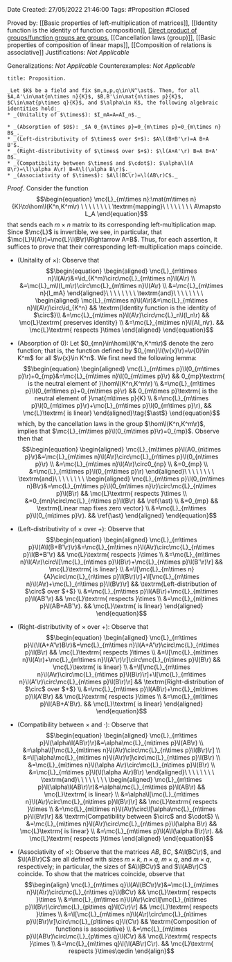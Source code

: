 <br />
<br />

Date Created: 27/05/2022 21:46:00
Tags: #Proposition #Closed

Proved by: [[Basic properties of left-multiplication of matrices]], [[Identity function is the identity of function composition]], [Direct product of groups/function groups are groups](Direct%20product%20of%20groups%20slash%20function%20groups%20are%20groups.md), [[Cancellation laws (group)]], [[Basic properties of composition of linear maps]], [[Composition of relations is associative]]
Justifications: _Not Applicable_

Generalizations: _Not Applicable_
Counterexamples: _Not Applicable_

``` ad-Proposition
title: Proposition.

_Let $K$ be a field and fix $m,n,p,q\in\N^\ast$. Then, for all $A,A'\in\mat{m\times n}{K}$, $B,B'\in\mat{n\times p}{K}$, $C\in\mat{p\times q}{K}$, and $\alpha\in K$, the following algebraic identities hold:_
* _(Unitality of $\times$): $I_mA=A=AI_n$._

* _(Absorption of $0$): _$A 0_{n\times p}=0_{m\times p}=0_{m\times n} B$_._
* _(Left-distributivity of $\times$ over $+$): $A\l(B+B'\r)=A B+A B'$._
* _(Right-distributivity of $\times$ over $+$): $\l(A+A'\r) B=A B+A' B$._
* _(Compatibility between $\times$ and $\cdot$): $\alpha\l(A B\r)=\l(\alpha A\r) B=A\l(\alpha B\r)$._
* _(Associativity of $\times$): $A\l(BC\r)=\l(AB\r)C$._

```

_Proof_. Consider the function
$$\begin{equation}
    \mc{L}_{m\times n}:\mat{m\times n}{K}\to\hom\l(K^n,K^m\r) \ \ \ \ \ \ \ \ \textrm{mapping}\ \ \ \ \ \ \ \ A\mapsto L_A
\end{equation}$$
that sends each $m\times n$ matrix to its corresponding left-multiplication map. Since $\mc{L}$ is invertible, we see, in particular, that $\mc{L}\l(A\r)=\mc{L}\l(B\r)\Rightarrow A=B$. Thus, for each assertion, it suffices to prove that their corresponding left-multiplication maps coincide.
* (Unitality of $\times$): Observe that
$$\begin{equation}
    \begin{aligned}
        \mc{L}_{m\times n}\l(A\r)&=\id_{K^m}\circ\mc{L}_{m\times n}\l(A\r) \\
        &=\mc{L}_m\l(I_m\r)\circ\mc{L}_{m\times n}\l(A\r) \\
        &=\mc{L}_{m\times n}{I_mA}
    \end{aligned}\ \ \ \ \ \ \ \ \textrm{and}\ \ \ \ \ \ \ \ 
    \begin{aligned}
        \mc{L}_{m\times n}\l(A\r)&=\mc{L}_{m\times n}\l(A\r)\circ\id_{K^n} && \textrm{Identity function is the identity of $\circ$}\\
        &=\mc{L}_{m\times n}\l(A\r)\circ\mc{L}_n\l(I_n\r) && \mc{L}\textrm{ preserves identity} \\
        &=\mc{L}_{m\times n}\l(AI_n\r). && \mc{L}\textrm{ respects }\times
    \end{aligned}
\end{equation}$$

* (Absorption of $0$): Let $0_{mn}\in\hom\l(K^n,K^m\r)$ denote the zero function; that is, the function defined by $0_{mn}\l(\v{x}\r)=\v{0}\in K^m$ for all $\v{x}\in K^n$. We first need the following lemma:
$$\begin{equation}
    \begin{aligned}
        \mc{L}_{m\times p}\l(0_{m\times p}\r)+0_{mp}&=\mc{L}_{m\times n}\l(0_{m\times p}\r) && 0_{mp}\textrm{ is the neutral element of }\hom\l(K^n,K^m\r) \\
        &=\mc{L}_{m\times p}\l(0_{m\times p}+0_{m\times p}\r) && 0_{m\times p}\textrm{ is the neutral element of }\mat{m\times p}{K} \\
        &=\mc{L}_{m\times p}\l(0_{m\times p}\r)+\mc{L}_{m\times p}\l(0_{m\times p}\r), && \mc{L}\textrm{ is linear}
    \end{aligned}\tag{$\ast$}
\end{equation}$$
which, by the cancellation laws in the group $\hom\l(K^n,K^m\r)$, implies that $\mc{L}_{m\times p}\l(0_{m\times p}\r)=0_{mp}$. Observe then that
$$\begin{equation}
    \begin{aligned}
        \mc{L}_{m\times p}\l(A0_{n\times p}\r)&=\mc{L}_{m\times n}\l(A\r)\circ\mc{L}_{n\times p}\l(0_{n\times p}\r) \\
        &=\mc{L}_{m\times n}\l(A\r)\circ0_{np} \\
        &=0_{mp} \\
        &=\mc{L}_{m\times p}\l(0_{m\times p}\r)
    \end{aligned}\ \ \ \ \ \ \ \ \textrm{and}\ \ \ \ \ \ \ \ 
    \begin{aligned}
        \mc{L}_{m\times p}\l(0_{m\times n}B\r)&=\mc{L}_{m\times p}\l(0_{m\times n}\r)\circ\mc{L}_{n\times p}\l(B\r) && \mc{L}\textrm{ respects }\times \\
        &=0_{mn}\circ\mc{L}_{n\times p}\l(B\r) && \ref{\ast} \\
        &=0_{mp} && \textrm{Linear map fixes zero vector} \\
        &=\mc{L}_{m\times p}\l(0_{m\times p}\r). && \ref{\ast}
    \end{aligned}
\end{equation}$$
* (Left-distributivity of $\times$ over $+$): Observe that
$$\begin{equation}
    \begin{aligned}
        \mc{L}_{m\times p}\l(A\l(B+B'\r)\r)&=\mc{L}_{m\times n}\l(A\r)\circ\mc{L}_{n\times p}\l(B+B'\r) && \mc{L}\textrm{ respects }\times \\
        &=\mc{L}_{m\times n}\l(A\r)\circ\l[\mc{L}_{n\times p}\l(B\r)+\mc{L}_{n\times p}\l(B'\r)\r] && \mc{L}\textrm{ is linear} \\
        &=\l[\mc{L}_{m\times n}{A}\circ\mc{L}_{n\times p}\l(B\r)\r]+\l[\mc{L}_{m\times n}\l(A\r)+\mc{L}_{n\times p}\l(B\r)\r] && \textrm{Left-distribution of $\circ$ over $+$} \\
        &=\mc{L}_{m\times p}\l(AB\r)+\mc{L}_{m\times p}\l(AB'\r) && \mc{L}\textrm{ respects }\times \\
        &=\mc{L}_{m\times p}\l(AB+AB'\r). && \mc{L}\textrm{ is linear}
    \end{aligned}
\end{equation}$$
* (Right-distributivity of $\times$ over $+$): Observe that
$$\begin{equation}
    \begin{aligned}
        \mc{L}_{m\times p}\l(\l(A+A'\r)B\r)&=\mc{L}_{m\times n}\l(A+A'\r)\circ\mc{L}_{n\times p}\l(B\r) && \mc{L}\textrm{ respects }\times \\
        &=\l[\mc{L}_{m\times n}\l(A\r)+\mc{L}_{m\times n}\l(A'\r)\r]\circ\mc{L}_{n\times p}\l(B\r) && \mc{L}\textrm{ is linear} \\
        &=\l[\mc{L}_{m\times n}\l(A\r)\circ\mc{L}_{n\times p}\l(B\r)\r]+\l[\mc{L}_{m\times n}\l(A'\r)\circ\mc{L}_{n\times p}\l(B\r)\r] && \textrm{Right-distribution of $\circ$ over $+$} \\
        &=\mc{L}_{m\times p}\l(AB\r)+\mc{L}_{m\times p}\l(A'B\r) && \mc{L}\textrm{ respects }\times \\
        &=\mc{L}_{m\times p}\l(AB+A'B\r). && \mc{L}\textrm{ is linear}
    \end{aligned}
\end{equation}$$
* (Compatibility between $\times$ and $\cdot$): Observe that
$$\begin{equation}
    \begin{aligned}
        \mc{L}_{m\times p}\l(\alpha\l(AB\r)\r)&=\alpha\mc{L}_{m\times p}\l(AB\r) \\
        &=\alpha\l[\mc{L}_{m\times n}\l(A\r)\circ\mc{L}_{n\times p}\l(B\r)\r] \\
        &=\l[\alpha\mc{L}_{m\times n}\l(A\r)\r]\circ\mc{L}_{n\times p}\l(B\r) \\
        &=\mc{L}_{m\times n}\l(\alpha A\r)\circ\mc{L}_{n\times p}\l(B\r) \\
        &=\mc{L}_{m\times p}\l(\l(\alpha A\r)B\r)
    \end{aligned}\ \ \ \ \ \ \ \ \textrm{and}\ \ \ \ \ \ \ \ 
    \begin{aligned}
        \mc{L}_{m\times p}\l(\alpha\l(AB\r)\r)&=\alpha\mc{L}_{m\times p}\l(AB\r) && \mc{L}\textrm{ is linear} \\
        &=\alpha\l[\mc{L}_{m\times n}\l(A\r)\circ\mc{L}_{n\times p}\l(B\r)\r] && \mc{L}\textrm{ respects }\times \\
        &=\mc{L}_{m\times n}\l(A\r)\circ\l[\alpha\mc{L}_{n\times p}\l(B\r)\r] && \textrm{Compatibility between $\circ$ and $\cdot$} \\
        &=\mc{L}_{m\times n}\l(A\r)\circ\mc{L}_{n\times p}\l(\alpha B\r) && \mc{L}\textrm{ is linear} \\
        &=\mc{L}_{m\times p}\l(A\l(\alpha B\r)\r). && \mc{L}\textrm{ respects }\times
    \end{aligned}
\end{equation}$$
* (Associativity of $\times$): Observe that the matrices $AB$, $BC$, $A\l(BC\r)$, and $\l(AB\r)C$ are all defined with sizes $m\times k$, $n\times q$, $m\times q$, and $m\times q$, respectively; in particular, the sizes of $A\l(BC\r)$ and $\l(AB\r)C$ coincide. To show that the matrices coincide, observe that
$$\begin{align}
    \mc{L}_{m\times q}\l(A\l(BC\r)\r)&=\mc{L}_{m\times n}\l(A\r)\circ\mc{L}_{n\times q}\l(BC\r) && \mc{L}\textrm{ respects }\times \\
    &=\mc{L}_{m\times n}\l(A\r)\circ\l[\mc{L}_{n\times p}\l(B\r)\circ\mc{L}_{p\times q}\l(C\r)\r] && \mc{L}\textrm{ respects }\times \\
    &=\l[\mc{L}_{m\times n}\l(A\r)\circ\mc{L}_{n\times p}\l(B\r)\r]\circ\mc{L}_{p\times q}\l(C\r) && \textrm{Composition of functions is associative} \\
    &=\mc{L}_{m\times p}\l(AB\r)\circ\mc{L}_{p\times q}\l(C\r) && \mc{L}\textrm{ respects }\times \\
    &=\mc{L}_{m\times q}\l(\l(AB\r)C\r). && \mc{L}\textrm{ respects }\times\qedin
\end{align}$$
